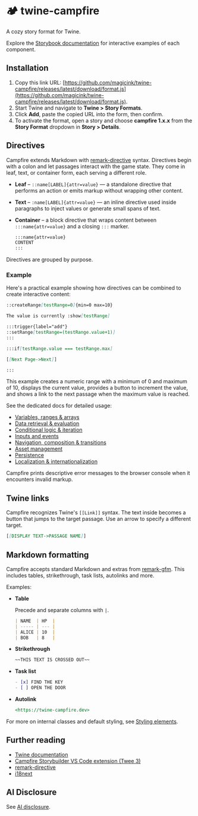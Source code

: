 # 🏕️ twine-campfire

A cozy story format for Twine.

Explore the [Storybook documentation](https://magicink.github.io/twine-campfire) for interactive examples of each component.

## Installation

1. Copy this link URL: [https://github.com/magicink/twine-campfire/releases/latest/download/format.js](https://github.com/magicink/twine-campfire/releases/latest/download/format.js).
2. Start Twine and navigate to **Twine > Story Formats**.
3. Click **Add**, paste the copied URL into the form, then confirm.
4. To activate the format, open a story and choose **campfire 1.x.x** from the **Story Format** dropdown in **Story > Details**.

## Directives

Campfire extends Markdown with
[remark-directive](https://github.com/remarkjs/remark-directive) syntax.
Directives begin with a colon and let passages interact with the game state.
They come in leaf, text, or container form, each serving a different role.

- **Leaf** – `::name[LABEL]{attr=value}` — a standalone directive that performs an action or emits markup without wrapping other content.
- **Text** – `:name[LABEL]{attr=value}` — an inline directive used inside paragraphs to inject values or generate small spans of text.
- **Container** – a block directive that wraps content between `:::name{attr=value}` and a closing `:::` marker.

  ```md
  :::name{attr=value}
  CONTENT
  :::
  ```

Directives are grouped by purpose.

### Example

Here's a practical example showing how directives can be combined to create interactive content:

```md
::createRange[testRange=0]{min=0 max=10}

The value is currently :show[testRange]

:::trigger{label="add"}
::setRange[testRange=(testRange.value+1)]
:::

:::if[testRange.value === testRange.max]

[[Next Page->Next]]

:::
```

This example creates a numeric range with a minimum of 0 and maximum of 10, displays the current value, provides a button to increment the value, and shows a link to the next passage when the maximum value is reached.

See the dedicated docs for detailed usage:

- [Variables, ranges & arrays](docs/directives/variables-and-state.md)
- [Data retrieval & evaluation](docs/directives/data-retrieval.md)
- [Conditional logic & iteration](docs/directives/conditional-logic-and-iteration.md)
- [Inputs and events](docs/directives/inputs-and-events.md)
- [Navigation, composition & transitions](docs/directives/navigation-composition.md)
- [Asset management](docs/directives/asset-management.md)
- [Persistence](docs/directives/persistence.md)
- [Localization & internationalization](docs/directives/localization.md)

Campfire prints descriptive error messages to the browser console when it encounters invalid markup.

## Twine links

Campfire recognizes Twine's `[[Link]]` syntax. The text inside becomes a
button that jumps to the target passage. Use an arrow to specify a different
target.

```md
[[DISPLAY TEXT->PASSAGE NAME]]
```

## Markdown formatting

Campfire accepts standard Markdown and extras from
[remark-gfm](https://github.com/remarkjs/remark-gfm). This includes tables,
strikethrough, task lists, autolinks and more.

Examples:

- **Table**

  Precede and separate columns with `|`.

  ```md
  | NAME  | HP  |
  | ----- | --- |
  | ALICE | 10  |
  | BOB   | 8   |
  ```

- **Strikethrough**

  ```md
  ~~THIS TEXT IS CROSSED OUT~~
  ```

- **Task list**

  ```md
  - [x] FIND THE KEY
  - [ ] OPEN THE DOOR
  ```

- **Autolink**

  ```md
  <https://twine-campfire.dev>
  ```

For more on internal classes and default styling, see [Styling elements](docs/styling-elements.md).

## Further reading

- [Twine documentation](https://twinery.org/)
- [Campfire Storybuilder VS Code extension (Twee 3)](projects/campfire-vscode-extension/README.md)
- [remark-directive](https://github.com/remarkjs/remark-directive)
- [i18next](https://www.i18next.com/)

## AI Disclosure

See [AI disclosure](docs/ai-disclosure.md).
